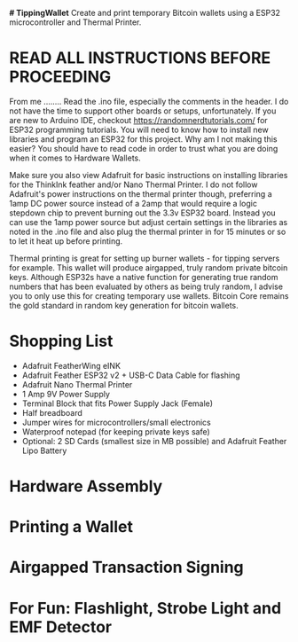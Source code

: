 **# TippingWallet**
Create and print temporary Bitcoin wallets using a ESP32 microcontroller and Thermal Printer. 

# READ ALL INSTRUCTIONS BEFORE PROCEEDING
From me ........ Read the .ino file, especially the comments in the header. I do not have the time to support other boards or setups, unfortunately. If you are new to Arduino IDE, checkout https://randomnerdtutorials.com/ for ESP32 programming tutorials. You will need to know how to install new libraries and program an ESP32 for this project. Why am I not making this easier? You should have to read code in order to trust what you are doing when it comes to Hardware Wallets.

Make sure you also view Adafruit for basic instructions on installing libraries for the ThinkInk feather and/or Nano Thermal Printer. I do not follow Adafruit's power instructions on the thermal printer though, preferring a 1amp DC power source instead of a 2amp that would require a logic stepdown chip to prevent burning out the 3.3v ESP32 board. Instead you can use the 1amp power source but adjust certain settings in the libraries as noted in the .ino file and also plug the thermal printer in for 15 minutes or so to let it heat up before printing.

Thermal printing is great for setting up burner wallets - for tipping servers for example. This wallet will produce airgapped, truly random private bitcoin keys. Although ESP32s have a native function for generating true random numbers that has been evaluated by others as being truly random, I advise you to only use this for creating temporary use wallets. Bitcoin Core remains the gold standard in random key generation for bitcoin wallets.

# Shopping List
* Adafruit FeatherWing eINK
* Adafruit Feather ESP32 v2 + USB-C Data Cable for flashing
* Adafruit Nano Thermal Printer
* 1 Amp 9V Power Supply
* Terminal Block that fits Power Supply Jack (Female)
* Half breadboard
* Jumper wires for microcontrollers/small electronics
* Waterproof notepad (for keeping private keys safe)
* Optional: 2 SD Cards (smallest size in MB possible) and Adafruit Feather Lipo Battery

# Hardware Assembly
# Printing a Wallet
# Airgapped Transaction Signing
# For Fun: Flashlight, Strobe Light and EMF Detector
